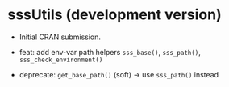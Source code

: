 # sssUtils (development version)

* Initial CRAN submission.

* feat: add env-var path helpers `sss_base()`, `sss_path()`, `sss_check_environment()`
* deprecate: `get_base_path()` (soft) → use `sss_path()` instead
